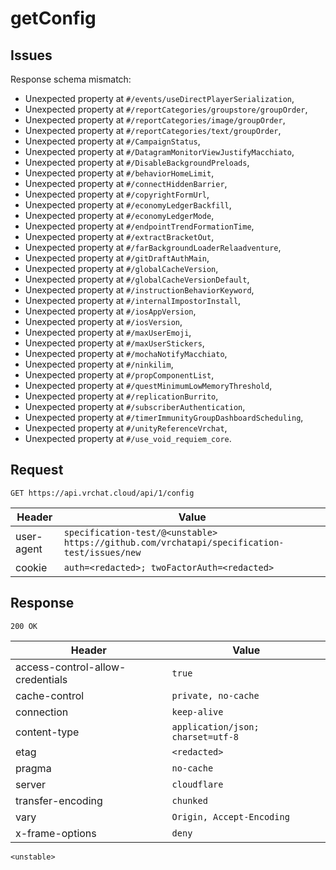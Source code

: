 # getConfig

## Issues
Response schema mismatch:
* Unexpected property at ``#/events/useDirectPlayerSerialization``,
* Unexpected property at ``#/reportCategories/groupstore/groupOrder``,
* Unexpected property at ``#/reportCategories/image/groupOrder``,
* Unexpected property at ``#/reportCategories/text/groupOrder``,
* Unexpected property at ``#/CampaignStatus``,
* Unexpected property at ``#/DatagramMonitorViewJustifyMacchiato``,
* Unexpected property at ``#/DisableBackgroundPreloads``,
* Unexpected property at ``#/behaviorHomeLimit``,
* Unexpected property at ``#/connectHiddenBarrier``,
* Unexpected property at ``#/copyrightFormUrl``,
* Unexpected property at ``#/economyLedgerBackfill``,
* Unexpected property at ``#/economyLedgerMode``,
* Unexpected property at ``#/endpointTrendFormationTime``,
* Unexpected property at ``#/extractBracketOut``,
* Unexpected property at ``#/farBackgroundLoaderRelaadventure``,
* Unexpected property at ``#/gitDraftAuthMain``,
* Unexpected property at ``#/globalCacheVersion``,
* Unexpected property at ``#/globalCacheVersionDefault``,
* Unexpected property at ``#/instructionBehaviorKeyword``,
* Unexpected property at ``#/internalImpostorInstall``,
* Unexpected property at ``#/iosAppVersion``,
* Unexpected property at ``#/iosVersion``,
* Unexpected property at ``#/maxUserEmoji``,
* Unexpected property at ``#/maxUserStickers``,
* Unexpected property at ``#/mochaNotifyMacchiato``,
* Unexpected property at ``#/ninkilim``,
* Unexpected property at ``#/propComponentList``,
* Unexpected property at ``#/questMinimumLowMemoryThreshold``,
* Unexpected property at ``#/replicationBurrito``,
* Unexpected property at ``#/subscriberAuthentication``,
* Unexpected property at ``#/timerImmunityGroupDashboardScheduling``,
* Unexpected property at ``#/unityReferenceVrchat``,
* Unexpected property at ``#/use_void_requiem_core``.
## Request
`GET https://api.vrchat.cloud/api/1/config`

| Header | Value |
| ------ | ----- |
| user-agent | `specification-test/@<unstable> https://github.com/vrchatapi/specification-test/issues/new` |
| cookie | `auth=<redacted>; twoFactorAuth=<redacted>` |


## Response
`200 OK`

| Header | Value |
| ------ | ----- |
| access-control-allow-credentials | `true` |
| cache-control | `private, no-cache` |
| connection | `keep-alive` |
| content-type | `application/json; charset=utf-8` |
| etag | `<redacted>` |
| pragma | `no-cache` |
| server | `cloudflare` |
| transfer-encoding | `chunked` |
| vary | `Origin, Accept-Encoding` |
| x-frame-options | `deny` |

```jsonc
<unstable>
```
